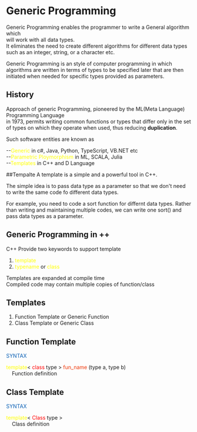 # Generic Programming  

Generic Programming enables the programmer to write a General algorithm which   
will work with all data types.   
It eliminates the need to create different algorithms  for different data types such as  an integer, string, or a character etc. 

Generic Programming is an style of computer programming in which algorithms are written in terms of types to be specified later that are then initiated when needed for specific types provided as parameters.


## History 
Approach of generic Programming, pioneered by the ML(Meta Language) Programming Language  
in 1973, permits writing common functions or types that differ only in the set of types on which they operate when used, thus reducing **duplication**. 

Such software entities are known as   

--<span style="color:yellow">Generic </span>in c#, Java, Python, TypeScript, VB.NET etc  
--<span style="color:yellow">Parametric Ploymorphism</span>  in ML, SCALA, Julia  
--<span style="color:yellow">Templates</span> in C++ and D Language   

##Tempalte 
A template is a simple and a powerful tool in C++. 

The simple idea is to pass data type as a parameter so that we don't need to write the same code fo different data types. 

For example, you need to code a sort function for differnt data types. Rather than writing and maintaining multiple codes, we can write one sort() and pass data types as a parameter. 


## Generic Programming in ++ 
C++ Provide two keywords to support template 

1. <span style = "color:yellow">template</span>
2. <span style = "color:yellow">typename</span> or <span style = "color:yellow">class </span> 

Templates are expanded at compile time   
Compiled code may contain multiple copies of function/class

## Templates 
1. Function Template or Generic Function 
2. Class Template or Generic Class 

<h2>Function Template </h2>
<span style = "color:#0b60b5;"> SYNTAX</span>
<p> <span style = "color:yellow">template</span>&lt; <span style="color:red;">class </span> type &gt;  <span style="color:#ef390b;">fun_name </span> (type a, type b) <br>   
&nbsp;&nbsp;&nbsp; Function definition</p> 


## Class Template 
<span style = "color:#0b60b5;"> SYNTAX</span>
<p> <span style = "color:yellow">template</span>&lt; <span style="color:red;">Class </span> type &gt; 
<br>       &nbsp;&nbsp;&nbsp; Class definition</p>
 